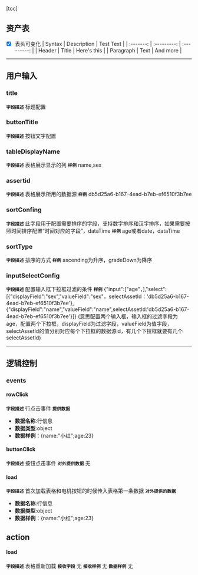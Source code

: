 [toc]
## 资产表
+ [x] 表头可变化
   |  Syntax   | Description |  Test Text  |
   | :-------: | :---------: | :---------: |
   |  Header   |    Title    | Here's this |
   | Paragraph |    Text     |  And more   |

---
## 用户输入 
### title
**`字段描述`**
标题配置

### buttonTitle
**`字段描述`**
按钮文字配置

### tableDisplayName
**`字段描述`**
表格展示显示的列
**`样例`**
name,sex

### assertid
**`字段描述`**
表格展示所用的数据源
**`样例`**
db5d25a6-b167-4ead-b7eb-ef6510f3b7ee

### sortConfing
**`字段描述`**
此字段用于配置需要排序的字段，支持数字排序和汉字排序，如果需要按照时间排序配置“时间对应的字段”，dataTime
**`样例`**
age或者date，dataTime

### sortType
**`字段描述`**
排序的方式
**`样例`**
ascending为升序，gradeDown为降序


### inputSelectConfig
**`字段描述`**
配置输入框下拉框过滤的条件
**`样例`**
{"input":["age"，],"select":[{"displayField":"sex","valueField":"sex"，selectAssetId：'db5d25a6-b167-4ead-b7eb-ef6510f3b7ee'},{"displayField":"name","valueField":"name",selectAssetId:'db5d25a6-b167-4ead-b7eb-ef6510f3b7ee'}]}
(意思配置两个输入框，输入框的过滤字段为age，配置两个下拉框，displayField为过滤字段，valueField为值字段，selectAssetId的值分别对应每个下拉框的数据源id，有几个下拉框就要有几个selectAssetId)







---
## 逻辑控制
### events
#### rowClick
**`字段描述`**
行点击事件
**`提供数据`**
+ **数据名称**:行信息
+ **数据类型**:object
+ **数据样例**：{name:"小红";age:23}
#### buttonClick
**`字段描述`**
按钮点击事件
**`对外提供数据`**
无
#### load
**`字段描述`**
首次加载表格和电机按钮的时候传入表格第一条数据
**`对外提供的数据`**
+ **数据名称**:行信息
+ **数据类型**:object
+ **数据样例**：{name:"小红";age:23}
## action
#### load
**`字段描述`**
表格重新加载
**`接收字段`**
无
**`接收样例`**
无
**`数据样例`**
无




